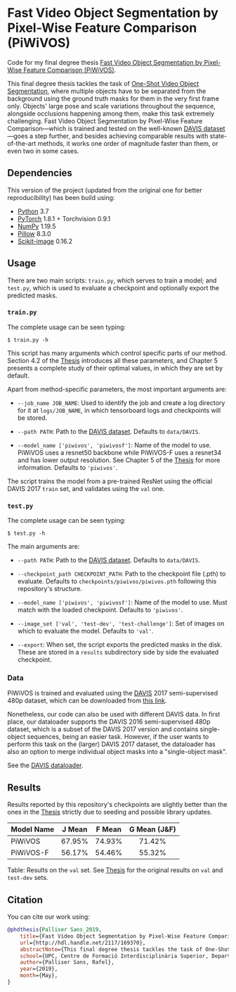# Fast Video Object Segmentation by Pixel-Wise Feature Comparison (PiWiVOS)

Code for my final degree thesis [Fast Video Object Segmentation by Pixel-Wise Feature Comparison (PiWiVOS)][thesis].

This final degree thesis tackles the task of [One-Shot Video Object Segmentation][davis], where multiple objects have to
be separated from the background using the ground truth masks for them in the very first frame only. Objects' large pose
and scale variations throughout the sequence, alongside occlusions happening among them, make this task extremely
challenging. Fast Video Object Segmentation by Pixel-Wise Feature Comparison&mdash;which is trained and tested on the
well-known [DAVIS dataset][davis]&mdash;goes a step further, and besides achieving comparable results with
state-of-the-art methods, it works one order of magnitude faster than them, or even two in some cases.

## Dependencies

This version of the project (updated from the original one for better reproducibility) has been build using:

- [Python][python] 3.7
- [PyTorch][pytorch] 1.8.1 + Torchvision 0.9.1
- [NumPy][numpy] 1.19.5
- [Pillow][pil] 8.3.0
- [Scikit-image][scikit-image] 0.16.2

## Usage

There are two main scripts: `train.py`, which serves to train a model; and `test.py`, which is used to evaluate a
checkpoint and optionally export the predicted masks.

### `train.py`

The complete usage can be seen typing:

```
$ train.py -h
```

This script has many arguments which control specific parts of our method. Section 4.2 of the [Thesis][thesis]
introduces all these parameters, and Chapter 5 presents a complete study of their optimal values, in which they are set
by default.

Apart from method-specific parameters, the most important arguments are:

- `--job_name JOB_NAME`: Used to identify the job and create a log directory for it at `logs/JOB_NAME`, in which
  tensorboard logs and checkpoints will be stored.

- `--path PATH`: Path to the [DAVIS dataset][davis]. Defaults to `data/DAVIS`.
- `--model_name ['piwivos', 'piwivosf']`: Name of the model to use. PiWiVOS uses a resnet50 backbone while PiWiVOS-F
  uses a resnet34 and has lower output resolution. See Chapter 5 of the [Thesis][thesis] for more information. Defaults to
  `'piwivos'`.

The script trains the model from a pre-trained ResNet using the official DAVIS 2017 `train` set, and validates using
the `val` one.

### `test.py`

The complete usage can be seen typing:

```
$ test.py -h
```

The main arguments are:

- `--path PATH`: Path to the [DAVIS dataset][davis]. Defaults to `data/DAVIS`.
- `--checkpoint_path CHECKPOINT_PATH`: Path to the checkpoint file (.pth) to evaluate. Defaults to
  `checkpoints/piwivos/piwivos.pth` following this repository's structure.

- `--model_name ['piwivos', 'piwivosf']`: Name of the model to use. Must match with the loaded checkpoint. Defaults
  to `'piwivos'`.

- `--image_set ['val', 'test-dev', 'test-challenge']`: Set of images on which to evaluate the model. Defaults to `'val'`.

- `--export`: When set, the script exports the predicted masks in the disk. These are stored in a `results`
  subdirectory side by side the evaluated checkpoint.

### Data

PiWiVOS is trained and evaluated using the [DAVIS][davis] 2017 semi-supervised 480p dataset, which can be downloaded
from [this link][davisd].

Nonetheless, our code can also be used with different DAVIS data. In first place, our dataloader supports the 
DAVIS 2016 semi-supervised 480p dataset, which is a subset of the DAVIS 2017 version and contains 
single-object sequences, being an easier task. However, if the user wants to perform this task on the (larger) DAVIS 
2017 dataset, the dataloader has also an option to merge individual object masks into a "single-object mask".

See the [DAVIS dataloader][dataloader].

## Results

Results reported by this repository's checkpoints are slightly better than the ones in the [Thesis][thesis] 
strictly due to seeding and possible library updates.

| Model Name | J Mean | F Mean | G Mean (J&F)|
| --- | :---: | :---: | :---: |
|PiWiVOS|67.95%|74.93%|71.42%|
|PiWiVOS-F|56.17%|54.46%|55.32%|

<!---|PiWiVOS (single-object)|76.71%|78.55%|77.63%|--->
Table: Results on the `val` set. See [Thesis][thesis] for the original results on `val` and `test-dev` sets. 




## Citation
You can cite our work using:

```bibtex
@phdthesis{Palliser Sans_2019,
	title={Fast Video Object Segmentation by Pixel-Wise Feature Comparison},
	url={http://hdl.handle.net/2117/169370},
	abstractNote={This final degree thesis tackles the task of One-Shot Video Object Segmentation, where multiple objects have to be separated from the background only having the ground truth masks for them in the very first frame. Their large pose and scale variations throughout the sequence, and the occlusions happening between them make this task very difficult to solve. Fast Video Object Segmentation by Pixel-Wise Feature Comparison goes a step further, and besides achieving comparable results with state-of-the-art methods, it works one order of magnitude faster than them, or even two in some cases.},
	school={UPC, Centre de Formació Interdisciplinària Superior, Departament de Teoria del Senyal i Comunicacions},
	author={Palliser Sans, Rafel},
	year={2019},
	month={May},
}
```

[python]: https://www.python.org/

[pytorch]: https://pytorch.org/

[numpy]: https://numpy.org/

[pil]: https://pillow.readthedocs.io/en/latest/index.html

[scikit-image]: https://scikit-image.org/

[thesis]: http://hdl.handle.net/2117/169370

[davis]: https://davischallenge.org/

[davisd]: https://davischallenge.org/davis2017/code.html

[dataloader]: dataloaders/davis.py
